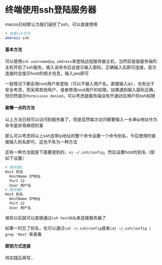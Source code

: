 # 终端使用ssh登陆服务器

macos已经默认为我们装好了ssh，可以直接使用

```bash
# 查看ssh文件
whereis ssh
```

#### 基本方法

可以使用`ssh username@ip_address`来登陆远程服务器主机，当然前提是服务端的主机开启了ssh服务，输入该命令后会提示输入密码，正确输入后即可连接，首次连接时会提示host的相关信息，输入yes即可

一般情况下都会用root用户来登陆（可以不输入用户名，直接输入ip），也有出于安全考虑，而采用其他用户，或者修改root用户的权限。如果遇到输入密码正确，但仍然提示`Permission denied`，可以考虑是服务端没有开通对应用户的ssh权限

#### 偷懒一点的方法

以上方法已经可以访问到服务器了，但是显然每次访问都要输入一长串ip地址作为命令是非常麻烦的事

那么可以考虑将以上ssh连带ip地址的整个命令设置一个命令别名，今后使用时直接输入别名即可，这也不失为一种方法

还有一种方法就是下面要提到的，`vi ~/.ssh/config`，然后设置host的别名（按如下设置）

```bash
# 服务器1
Host 别名
  HostName IP地址
  Port 22
  User 用户名
# 服务器2
Host 别名
  HostName IP地址
  Port 22
  User 用户名
```

保存以后就可以直接通过`ssh host别名`来连接服务器了

如果一时忘了别名，也可以通过`cat ~/.ssh/config`或者`cat ~/.ssh/config | grep 'Host'`来查看

#### 密钥方式连接

待实践后再写...